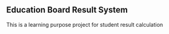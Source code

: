 ## Education Board Result System

This is a learning purpose project for student result calculation
